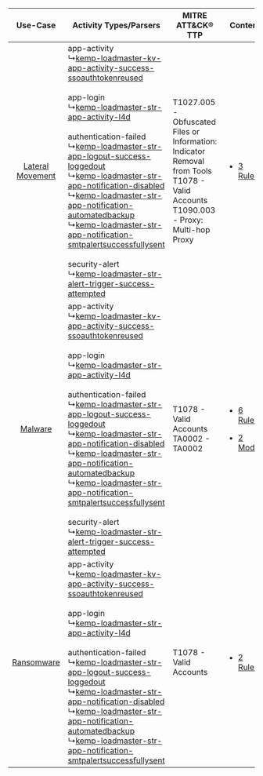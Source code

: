 |    Use-Case    | Activity Types/Parsers    | MITRE ATT&CK® TTP    | Content    |
|:----:| ---- | ---- | ---- |
| [Lateral Movement](../../../UseCases/uc_lateral_movement.md) |  app-activity<br> ↳[kemp-loadmaster-kv-app-activity-success-ssoauthtokenreused](Ps/pC_kemploadmasterkvappactivitysuccessssoauthtokenreused.md)<br><br> app-login<br> ↳[kemp-loadmaster-str-app-activity-l4d](Ps/pC_kemploadmasterstrappactivityl4d.md)<br><br> authentication-failed<br> ↳[kemp-loadmaster-str-app-logout-success-loggedout](Ps/pC_kemploadmasterstrapplogoutsuccessloggedout.md)<br> ↳[kemp-loadmaster-str-app-notification-disabled](Ps/pC_kemploadmasterstrappnotificationdisabled.md)<br> ↳[kemp-loadmaster-str-app-notification-automatedbackup](Ps/pC_kemploadmasterstrappnotificationautomatedbackup.md)<br> ↳[kemp-loadmaster-str-app-notification-smtpalertsuccessfullysent](Ps/pC_kemploadmasterstrappnotificationsmtpalertsuccessfullysent.md)<br><br> security-alert<br> ↳[kemp-loadmaster-str-alert-trigger-success-attempted](Ps/pC_kemploadmasterstralerttriggersuccessattempted.md)<br> | T1027.005 - Obfuscated Files or Information: Indicator Removal from Tools<br>T1078 - Valid Accounts<br>T1090.003 - Proxy: Multi-hop Proxy<br> | [<ul><li>3 Rules</li></ul>](RM/r_m_kemp_kemp_loadmaster_Lateral_Movement.md)    |
|          [Malware](../../../UseCases/uc_malware.md)          |  app-activity<br> ↳[kemp-loadmaster-kv-app-activity-success-ssoauthtokenreused](Ps/pC_kemploadmasterkvappactivitysuccessssoauthtokenreused.md)<br><br> app-login<br> ↳[kemp-loadmaster-str-app-activity-l4d](Ps/pC_kemploadmasterstrappactivityl4d.md)<br><br> authentication-failed<br> ↳[kemp-loadmaster-str-app-logout-success-loggedout](Ps/pC_kemploadmasterstrapplogoutsuccessloggedout.md)<br> ↳[kemp-loadmaster-str-app-notification-disabled](Ps/pC_kemploadmasterstrappnotificationdisabled.md)<br> ↳[kemp-loadmaster-str-app-notification-automatedbackup](Ps/pC_kemploadmasterstrappnotificationautomatedbackup.md)<br> ↳[kemp-loadmaster-str-app-notification-smtpalertsuccessfullysent](Ps/pC_kemploadmasterstrappnotificationsmtpalertsuccessfullysent.md)<br><br> security-alert<br> ↳[kemp-loadmaster-str-alert-trigger-success-attempted](Ps/pC_kemploadmasterstralerttriggersuccessattempted.md)<br> | T1078 - Valid Accounts<br>TA0002 - TA0002<br>    | [<ul><li>6 Rules</li></ul><ul><li>2 Models</li></ul>](RM/r_m_kemp_kemp_loadmaster_Malware.md) |
|       [Ransomware](../../../UseCases/uc_ransomware.md)       |  app-activity<br> ↳[kemp-loadmaster-kv-app-activity-success-ssoauthtokenreused](Ps/pC_kemploadmasterkvappactivitysuccessssoauthtokenreused.md)<br><br> app-login<br> ↳[kemp-loadmaster-str-app-activity-l4d](Ps/pC_kemploadmasterstrappactivityl4d.md)<br><br> authentication-failed<br> ↳[kemp-loadmaster-str-app-logout-success-loggedout](Ps/pC_kemploadmasterstrapplogoutsuccessloggedout.md)<br> ↳[kemp-loadmaster-str-app-notification-disabled](Ps/pC_kemploadmasterstrappnotificationdisabled.md)<br> ↳[kemp-loadmaster-str-app-notification-automatedbackup](Ps/pC_kemploadmasterstrappnotificationautomatedbackup.md)<br> ↳[kemp-loadmaster-str-app-notification-smtpalertsuccessfullysent](Ps/pC_kemploadmasterstrappnotificationsmtpalertsuccessfullysent.md)<br>    | T1078 - Valid Accounts<br>    | [<ul><li>2 Rules</li></ul>](RM/r_m_kemp_kemp_loadmaster_Ransomware.md)    |